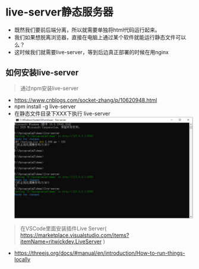 # live-server静态服务器

- 既然我们要前后端分离，所以就需要单独将html代码运行起来。
- 我们如果想脱离浏览器，直接在电脑上通过某个软件就能运行静态文件可以么？
- 这时候我们就需要live-server，等到后边真正部署的时候在用nginx

## 如何安装live-server

> 通过npm安装live-server  

- https://www.cnblogs.com/socket-zhang/p/10620948.html
- npm install -g live-server
- 在静态文件目录下XXX下执行  live-server
![live-server01](./image/live-server01.PNG)

> 在VSCode里面安装插件Live Server( https://marketplace.visualstudio.com/items?itemName=ritwickdey.LiveServer )

- https://threejs.org/docs/#manual/en/introduction/How-to-run-things-locally
